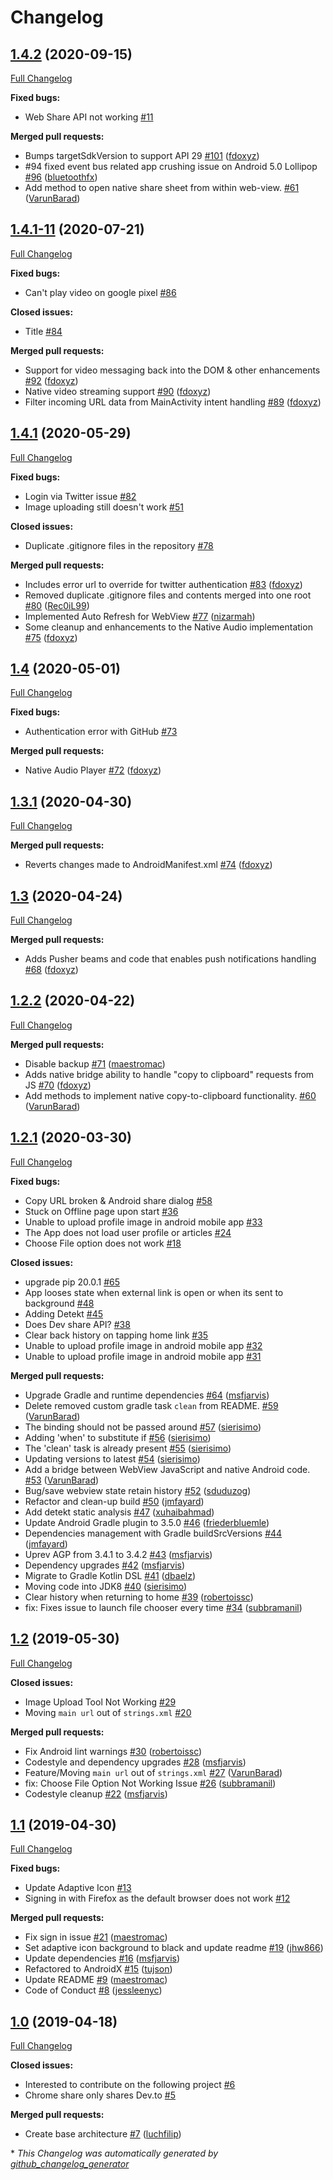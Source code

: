 # Changelog

## [1.4.2](https://github.com/thepracticaldev/DEV-Android/tree/1.4.2) (2020-09-15)

[Full Changelog](https://github.com/thepracticaldev/DEV-Android/compare/1.4.1-11...1.4.2)

**Fixed bugs:**

- Web Share API not working [\#11](https://github.com/thepracticaldev/DEV-Android/issues/11)

**Merged pull requests:**

- Bumps targetSdkVersion to support API 29 [\#101](https://github.com/thepracticaldev/DEV-Android/pull/101) ([fdoxyz](https://github.com/fdoxyz))
- \#94 fixed event bus related app crushing issue on Android 5.0 Lollipop [\#96](https://github.com/thepracticaldev/DEV-Android/pull/96) ([bluetoothfx](https://github.com/bluetoothfx))
- Add method to open native share sheet from within web-view. [\#61](https://github.com/thepracticaldev/DEV-Android/pull/61) ([VarunBarad](https://github.com/VarunBarad))

## [1.4.1-11](https://github.com/thepracticaldev/DEV-Android/tree/1.4.1-11) (2020-07-21)

[Full Changelog](https://github.com/thepracticaldev/DEV-Android/compare/1.4.1...1.4.1-11)

**Fixed bugs:**

- Can't play video on google pixel [\#86](https://github.com/thepracticaldev/DEV-Android/issues/86)

**Closed issues:**

- Title [\#84](https://github.com/thepracticaldev/DEV-Android/issues/84)

**Merged pull requests:**

- Support for video messaging back into the DOM & other enhancements [\#92](https://github.com/thepracticaldev/DEV-Android/pull/92) ([fdoxyz](https://github.com/fdoxyz))
- Native video streaming support [\#90](https://github.com/thepracticaldev/DEV-Android/pull/90) ([fdoxyz](https://github.com/fdoxyz))
- Filter incoming URL data from MainActivity intent handling [\#89](https://github.com/thepracticaldev/DEV-Android/pull/89) ([fdoxyz](https://github.com/fdoxyz))

## [1.4.1](https://github.com/thepracticaldev/DEV-Android/tree/1.4.1) (2020-05-29)

[Full Changelog](https://github.com/thepracticaldev/DEV-Android/compare/1.4...1.4.1)

**Fixed bugs:**

- Login via Twitter issue  [\#82](https://github.com/thepracticaldev/DEV-Android/issues/82)
- Image uploading still doesn't work [\#51](https://github.com/thepracticaldev/DEV-Android/issues/51)

**Closed issues:**

- Duplicate .gitignore files in the repository [\#78](https://github.com/thepracticaldev/DEV-Android/issues/78)

**Merged pull requests:**

- Includes error url to override for twitter authentication [\#83](https://github.com/thepracticaldev/DEV-Android/pull/83) ([fdoxyz](https://github.com/fdoxyz))
- Removed duplicate .gitignore files and contents merged into one root [\#80](https://github.com/thepracticaldev/DEV-Android/pull/80) ([Rec0iL99](https://github.com/Rec0iL99))
- Implemented Auto Refresh for WebView [\#77](https://github.com/thepracticaldev/DEV-Android/pull/77) ([nizarmah](https://github.com/nizarmah))
- Some cleanup and enhancements to the Native Audio implementation [\#75](https://github.com/thepracticaldev/DEV-Android/pull/75) ([fdoxyz](https://github.com/fdoxyz))

## [1.4](https://github.com/thepracticaldev/DEV-Android/tree/1.4) (2020-05-01)

[Full Changelog](https://github.com/thepracticaldev/DEV-Android/compare/1.3.1...1.4)

**Fixed bugs:**

- Authentication error with GitHub [\#73](https://github.com/thepracticaldev/DEV-Android/issues/73)

**Merged pull requests:**

- Native Audio Player [\#72](https://github.com/thepracticaldev/DEV-Android/pull/72) ([fdoxyz](https://github.com/fdoxyz))

## [1.3.1](https://github.com/thepracticaldev/DEV-Android/tree/1.3.1) (2020-04-30)

[Full Changelog](https://github.com/thepracticaldev/DEV-Android/compare/1.3...1.3.1)

**Merged pull requests:**

- Reverts changes made to AndroidManifest.xml [\#74](https://github.com/thepracticaldev/DEV-Android/pull/74) ([fdoxyz](https://github.com/fdoxyz))

## [1.3](https://github.com/thepracticaldev/DEV-Android/tree/1.3) (2020-04-24)

[Full Changelog](https://github.com/thepracticaldev/DEV-Android/compare/1.2.2...1.3)

**Merged pull requests:**

- Adds Pusher beams and code that enables push notifications handling [\#68](https://github.com/thepracticaldev/DEV-Android/pull/68) ([fdoxyz](https://github.com/fdoxyz))

## [1.2.2](https://github.com/thepracticaldev/DEV-Android/tree/1.2.2) (2020-04-22)

[Full Changelog](https://github.com/thepracticaldev/DEV-Android/compare/1.2.1...1.2.2)

**Merged pull requests:**

- Disable backup [\#71](https://github.com/thepracticaldev/DEV-Android/pull/71) ([maestromac](https://github.com/maestromac))
- Adds native bridge ability to handle "copy to clipboard" requests from JS [\#70](https://github.com/thepracticaldev/DEV-Android/pull/70) ([fdoxyz](https://github.com/fdoxyz))
- Add methods to implement native copy-to-clipboard functionality. [\#60](https://github.com/thepracticaldev/DEV-Android/pull/60) ([VarunBarad](https://github.com/VarunBarad))

## [1.2.1](https://github.com/thepracticaldev/DEV-Android/tree/1.2.1) (2020-03-30)

[Full Changelog](https://github.com/thepracticaldev/DEV-Android/compare/1.2...1.2.1)

**Fixed bugs:**

- Copy URL broken & Android share dialog [\#58](https://github.com/thepracticaldev/DEV-Android/issues/58)
- Stuck on Offline page upon start [\#36](https://github.com/thepracticaldev/DEV-Android/issues/36)
- Unable to upload profile image in android mobile app [\#33](https://github.com/thepracticaldev/DEV-Android/issues/33)
- The App does not load user profile or articles [\#24](https://github.com/thepracticaldev/DEV-Android/issues/24)
- Choose File option does not work [\#18](https://github.com/thepracticaldev/DEV-Android/issues/18)

**Closed issues:**

- upgrade pip 20.0.1 [\#65](https://github.com/thepracticaldev/DEV-Android/issues/65)
- App looses state when external link is open or when its sent to background [\#48](https://github.com/thepracticaldev/DEV-Android/issues/48)
- Adding Detekt [\#45](https://github.com/thepracticaldev/DEV-Android/issues/45)
- Does Dev share API?  [\#38](https://github.com/thepracticaldev/DEV-Android/issues/38)
- Clear back history on tapping home link [\#35](https://github.com/thepracticaldev/DEV-Android/issues/35)
- Unable to upload profile image in android mobile app [\#32](https://github.com/thepracticaldev/DEV-Android/issues/32)
- Unable to upload profile image in android mobile app [\#31](https://github.com/thepracticaldev/DEV-Android/issues/31)

**Merged pull requests:**

- Upgrade Gradle and runtime dependencies [\#64](https://github.com/thepracticaldev/DEV-Android/pull/64) ([msfjarvis](https://github.com/msfjarvis))
- Delete removed custom gradle task `clean` from README. [\#59](https://github.com/thepracticaldev/DEV-Android/pull/59) ([VarunBarad](https://github.com/VarunBarad))
- The binding should not be passed around [\#57](https://github.com/thepracticaldev/DEV-Android/pull/57) ([sierisimo](https://github.com/sierisimo))
- Adding 'when' to substitute if [\#56](https://github.com/thepracticaldev/DEV-Android/pull/56) ([sierisimo](https://github.com/sierisimo))
- The 'clean' task is already present [\#55](https://github.com/thepracticaldev/DEV-Android/pull/55) ([sierisimo](https://github.com/sierisimo))
- Updating versions to latest [\#54](https://github.com/thepracticaldev/DEV-Android/pull/54) ([sierisimo](https://github.com/sierisimo))
- Add a bridge between WebView JavaScript and native Android code. [\#53](https://github.com/thepracticaldev/DEV-Android/pull/53) ([VarunBarad](https://github.com/VarunBarad))
- Bug/save webview state retain history [\#52](https://github.com/thepracticaldev/DEV-Android/pull/52) ([sduduzog](https://github.com/sduduzog))
- Refactor and clean-up build [\#50](https://github.com/thepracticaldev/DEV-Android/pull/50) ([jmfayard](https://github.com/jmfayard))
- Add detekt static analysis [\#47](https://github.com/thepracticaldev/DEV-Android/pull/47) ([xuhaibahmad](https://github.com/xuhaibahmad))
- Update Android Gradle plugin to 3.5.0 [\#46](https://github.com/thepracticaldev/DEV-Android/pull/46) ([friederbluemle](https://github.com/friederbluemle))
- Dependencies management with Gradle buildSrcVersions [\#44](https://github.com/thepracticaldev/DEV-Android/pull/44) ([jmfayard](https://github.com/jmfayard))
- Uprev AGP from 3.4.1 to 3.4.2 [\#43](https://github.com/thepracticaldev/DEV-Android/pull/43) ([msfjarvis](https://github.com/msfjarvis))
- Dependency upgrades [\#42](https://github.com/thepracticaldev/DEV-Android/pull/42) ([msfjarvis](https://github.com/msfjarvis))
- Migrate to Gradle Kotlin DSL [\#41](https://github.com/thepracticaldev/DEV-Android/pull/41) ([dbaelz](https://github.com/dbaelz))
- Moving code into JDK8 [\#40](https://github.com/thepracticaldev/DEV-Android/pull/40) ([sierisimo](https://github.com/sierisimo))
- Clear history when returning to home [\#39](https://github.com/thepracticaldev/DEV-Android/pull/39) ([robertoissc](https://github.com/robertoissc))
- fix: Fixes issue to launch file chooser every time [\#34](https://github.com/thepracticaldev/DEV-Android/pull/34) ([subbramanil](https://github.com/subbramanil))

## [1.2](https://github.com/thepracticaldev/DEV-Android/tree/1.2) (2019-05-30)

[Full Changelog](https://github.com/thepracticaldev/DEV-Android/compare/1.1...1.2)

**Closed issues:**

- Image Upload Tool Not Working [\#29](https://github.com/thepracticaldev/DEV-Android/issues/29)
- Moving `main url` out of `strings.xml` [\#20](https://github.com/thepracticaldev/DEV-Android/issues/20)

**Merged pull requests:**

- Fix Android lint warnings [\#30](https://github.com/thepracticaldev/DEV-Android/pull/30) ([robertoissc](https://github.com/robertoissc))
- Codestyle and dependency upgrades [\#28](https://github.com/thepracticaldev/DEV-Android/pull/28) ([msfjarvis](https://github.com/msfjarvis))
- Feature/Moving `main url` out of `strings.xml` [\#27](https://github.com/thepracticaldev/DEV-Android/pull/27) ([VarunBarad](https://github.com/VarunBarad))
- fix: Choose File Option Not Working Issue [\#26](https://github.com/thepracticaldev/DEV-Android/pull/26) ([subbramanil](https://github.com/subbramanil))
- Codestyle cleanup [\#22](https://github.com/thepracticaldev/DEV-Android/pull/22) ([msfjarvis](https://github.com/msfjarvis))

## [1.1](https://github.com/thepracticaldev/DEV-Android/tree/1.1) (2019-04-30)

[Full Changelog](https://github.com/thepracticaldev/DEV-Android/compare/1.0...1.1)

**Fixed bugs:**

- Update Adaptive Icon [\#13](https://github.com/thepracticaldev/DEV-Android/issues/13)
- Signing in with Firefox as the default browser does not work [\#12](https://github.com/thepracticaldev/DEV-Android/issues/12)

**Merged pull requests:**

- Fix sign in issue [\#21](https://github.com/thepracticaldev/DEV-Android/pull/21) ([maestromac](https://github.com/maestromac))
- Set adaptive icon background to black and update readme [\#19](https://github.com/thepracticaldev/DEV-Android/pull/19) ([jhw866](https://github.com/jhw866))
- Update dependencies [\#16](https://github.com/thepracticaldev/DEV-Android/pull/16) ([msfjarvis](https://github.com/msfjarvis))
- Refactored to AndroidX [\#15](https://github.com/thepracticaldev/DEV-Android/pull/15) ([tujson](https://github.com/tujson))
- Update README [\#9](https://github.com/thepracticaldev/DEV-Android/pull/9) ([maestromac](https://github.com/maestromac))
- Code of Conduct [\#8](https://github.com/thepracticaldev/DEV-Android/pull/8) ([jessleenyc](https://github.com/jessleenyc))

## [1.0](https://github.com/thepracticaldev/DEV-Android/tree/1.0) (2019-04-18)

[Full Changelog](https://github.com/thepracticaldev/DEV-Android/compare/c5252691c5d8befa7555399e7dbec2ec36209db3...1.0)

**Closed issues:**

- Interested to contribute on the following project [\#6](https://github.com/thepracticaldev/DEV-Android/issues/6)
- Chrome share only shares Dev.to [\#5](https://github.com/thepracticaldev/DEV-Android/issues/5)

**Merged pull requests:**

- Create base architecture [\#7](https://github.com/thepracticaldev/DEV-Android/pull/7) ([luchfilip](https://github.com/luchfilip))



\* *This Changelog was automatically generated by [github_changelog_generator](https://github.com/github-changelog-generator/github-changelog-generator)*
